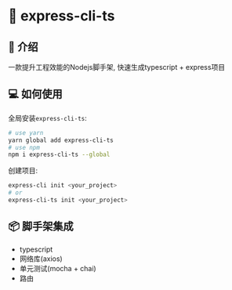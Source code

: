 # 🍁 express-cli-ts

## 🚗 介绍

一款提升工程效能的Nodejs脚手架, 快速生成typescript + express项目

## 💻 如何使用

全局安装`express-cli-ts`:

```bash
# use yarn
yarn global add express-cli-ts
# use npm
npm i express-cli-ts --global
```

创建项目:

```bash
express-cli init <your_project>
# or
express-cli-ts init <your_project>
```

## 📦 脚手架集成

- typescript
- 网络库(axios)
- 单元测试(mocha + chai)
- 路由
